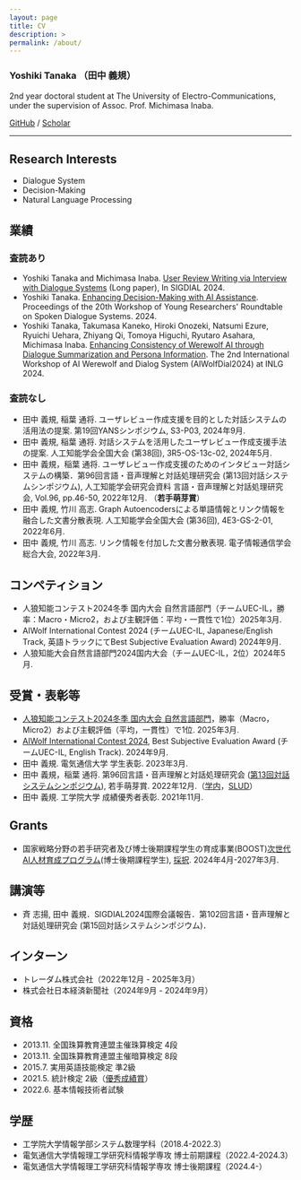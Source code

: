 ```yaml
---
layout: page
title: CV
description: >
permalink: /about/
---
```


### Yoshiki Tanaka （田中 義規）

2nd year doctoral student at The University of Electro-Communications, under the supervision of Assoc. Prof. Michimasa Inaba.

[GitHub](https://github.com/yoshi-chanaka) / [Scholar](https://scholar.google.co.jp/citations?view_op=list_works&hl=ja&user=QkKVktkAAAAJ)

---
<!-- ## 今後の予定 -->
<!-- - 11/28~11/29に開催される[第15回対話システムシンポジウム（第102回SLUD研究会）](https://ai-gakkai.or.jp/sig-slud/sig-announce/102th-sig.html)にてSIGDIALの国際会議報告を行います． -->

<!-- --- -->
## Research Interests
* Dialogue System
* Decision-Making
* Natural Language Processing

## 業績

### 査読あり
* Yoshiki Tanaka and Michimasa Inaba. [User Review Writing via Interview with Dialogue Systems](https://aclanthology.org/2024.sigdial-1.37/) (Long paper), In SIGDIAL 2024.
* Yoshiki Tanaka. [Enhancing Decision-Making with AI Assistance](https://aclanthology.org/2024.yrrsds-1.19/). Proceedings of the 20th Workshop of Young Researchers' Roundtable on Spoken Dialogue Systems. 2024.
* Yoshiki Tanaka, Takumasa Kaneko, Hiroki Onozeki, Natsumi Ezure, Ryuichi Uehara, Zhiyang Qi, Tomoya Higuchi, Ryutaro Asahara, Michimasa Inaba. [Enhancing Consistency of Werewolf AI through Dialogue Summarization and Persona Information](https://aclanthology.org/2024.aiwolfdial-1.6/). The 2nd International Workshop of AI Werewolf and Dialog System (AIWolfDial2024) at INLG 2024.

### 査読なし
* 田中 義規, 稲葉 通将. ユーザレビュー作成支援を目的とした対話システムの活用法の提案. 第19回YANSシンポジウム, S3-P03, 2024年9月.
* 田中 義規, 稲葉 通将. 対話システムを活用したユーザレビュー作成支援手法の提案. 人工知能学会全国大会 (第38回), 3R5-OS-13c-02, 2024年5月.
* 田中 義規，稲葉 通将. ユーザレビュー作成支援のためのインタビュー対話システムの構築．第96回言語・音声理解と対話処理研究会 (第13回対話システムシンポジウム), 人工知能学会研究会資料 言語・音声理解と対話処理研究会, Vol.96, pp.46-50, 2022年12月. （**若手萌芽賞**）
* 田中 義規, 竹川 高志. Graph Autoencodersによる単語情報とリンク情報を融合した文書分散表現. 人工知能学会全国大会 (第36回), 4E3-GS-2-01, 2022年6月.
* 田中 義規, 竹川 高志. リンク情報を付加した文書分散表現. 電子情報通信学会総合大会, 2022年3月.

## コンペティション
* 人狼知能コンテスト2024冬季 国内大会 自然言語部門（チームUEC-IL，勝率：Macro・Micro2，および主観評価：平均・一貫性で1位）2025年3月.
* AIWolf International Contest 2024 (チームUEC-IL, Japanese/English Track, 英語トラックにてBest Subjective Evaluation Award) 2024年9月.
* 人狼知能大会自然言語部門2024国内大会（チームUEC-IL，2位）2024年5月.

## 受賞・表彰等
* [人狼知能コンテスト2024冬季 国内大会 自然言語部門](https://sites.google.com/view/aiwolfdial2024winterjp/home)，勝率（Macro，Micro2）および主観評価（平均，一貫性）で1位. 2025年3月.
* [AIWolf International Contest 2024](https://sites.google.com/view/aiwolfdial2024-inlg/home), Best Subjective Evaluation Award (チームUEC-IL, English Track). 2024年9月.
* 田中 義規. 電気通信大学 学生表彰. 2023年3月.
* 田中 義規，稲葉 通将. 第96回言語・音声理解と対話処理研究会 ([第13回対話システムシンポジウム](https://jsai-slud.github.io/sig-slud/archive/award.html)), 若手萌芽賞. 2022年12月.（[学内](https://www.uec.ac.jp/news/prize/2022/20221227_5058.html)，[SLUD](https://ai-gakkai.or.jp/sig-slud/archive/award.html)）
* 田中 義規. 工学院大学 成績優秀者表彰. 2021年11月.

## Grants
* 国家戦略分野の若手研究者及び博士後期課程学生の育成事業(BOOST)[次世代AI人材育成プログラム](https://www.jst.go.jp/jisedai/boost-s/)(博士後期課程学生), [採択](https://www.uec.ac.jp/news/announcement/2024/20241030_6584.html). 2024年4月-2027年3月.

## 講演等
* 斉 志揚, 田中 義規．SIGDIAL2024国際会議報告．第102回言語・音声理解と対話処理研究会 (第15回対話システムシンポジウム)．

## インターン
* トレーダム株式会社（2022年12月 - 2025年3月）
* 株式会社日本経済新聞社（2024年9月 - 2024年9月）

## 資格
* 2013.11. 全国珠算教育連盟主催珠算検定 4段
* 2013.11. 全国珠算教育連盟主催暗算検定 8段
* 2015.7. 実用英語技能検定 準2級
* 2021.5. 統計検定 2級（[優秀成績賞](https://static.toukei-kentei.jp/wp-content/uploads/20220819031327/cbt_exc2021_grade2-20220819031327-20220819031327.pdf)）
* 2022.6. 基本情報技術者試験

## 学歴
* 工学院大学情報学部システム数理学科（2018.4-2022.3）
* 電気通信大学情報理工学研究科情報学専攻 博士前期課程（2022.4-2024.3）
* 電気通信大学情報理工学研究科情報学専攻 博士後期課程（2024.4-）
